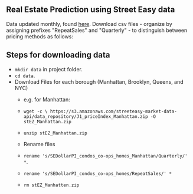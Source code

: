 Real Estate Prediction using Street Easy data
-----------------------------------------------
Data updated monthly, found [here](https://streeteasy.com/blog/download-data/). Download csv files - organize by assigning prefixes "RepeatSales" and "Quarterly" - to distinguish between pricing methods as follows:

Steps for downloading data
-----------------------------------------------

* `mkdir data` in project folder. 
* `cd data`.
* Download Files for each borough (Manhattan, Brooklyn, Queens, and NYC)
    * e.g. for Manhattan:
    * `wget -c \ https://s3.amazonaws.com/streeteasy-market-data-api/data_repository/J1_priceIndex_Manhattan.zip -O stEZ_Manhattan.zip`

    * `unzip stEZ_Manhattan.zip`

    * Rename files
    * `rename 's/SEDollarPI_condos_co-ops_homes_Manhattan/Quarterly/' *`. 
    * `rename 's/SEDollarPI_condos_co-ops_homes/RepeatSales/' *`

    * `rm stEZ_Manhatten.zip`